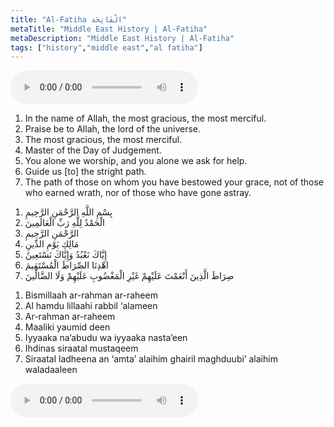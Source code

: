 ```yaml
---
title: "Al-Fatiha الْفَاتِحَة‎"
metaTitle: "Middle East History | Al-Fatiha"
metaDescription: "Middle East History | Al-Fatiha"
tags: ["history","middle east","al fatiha"]
---
```


<audio controls>
    <source src="https://assetsglobal.s3-us-west-1.amazonaws.com/audio/al-fatiha.mp3" type="audio/mpeg"></source>
    Your browser does not support the audio element.
</audio>

<div>

1. In the name of Allah, the most gracious, the most merciful.  
2. Praise be to Allah, the lord of the universe.  
3. The most gracious, the most merciful.
4. Master of the Day of Judgement.
5. You alone we worship, and you alone we ask for help.
6. Guide us [to] the stright path.
7. The path of those on whom you have bestowed your grace, not of those who earned wrath, nor of those who have gone astray.  

</div>

<div className="rtl">

1. بِسْمِ اللَّهِ الرَّحْمَنِ الرَّحِيمِ   
2. الْحَمْدُ لِلَّهِ رَبِّ الْعَالَمِينَ  
3. الرَّحْمَنِ الرَّحِيمِ  
4. مَالِكِ يَوْمِ الدِّينِ  
5. إِيَّاكَ نَعْبُدُ وَإِيَّاكَ نَسْتَعِينُ  
6. اهْدِنَا الصِّرَاطَ الْمُسْتَقِيمَ  
7. صِرَاطَ الَّذِينَ أَنْعَمْتَ عَلَيْهِمْ غَيْرِ الْمَغْضُوبِ عَلَيْهِمْ وَلَا الضَّالِّينَ  

</div>


1. Bismillaah ar-rahman ar-raheem  
2. Al hamdu lillaahi rabbil ‘alameen  
3. Ar-rahman ar-raheem
4. Maaliki yaumid deen
5. Iyyaaka na’abudu wa iyyaaka nasta’een
6. Ihdinas siraatal mustaqeem
7. Siraatal ladheena an ‘amta’ alaihim ghairil maghduubi’ alaihim waladaaleen

<audio controls>
    <source src="https://assetsglobal.s3-us-west-1.amazonaws.com/audio/al-fatiha.mp3" type="audio/mpeg"></source>
    Your browser does not support the audio element.
</audio>
